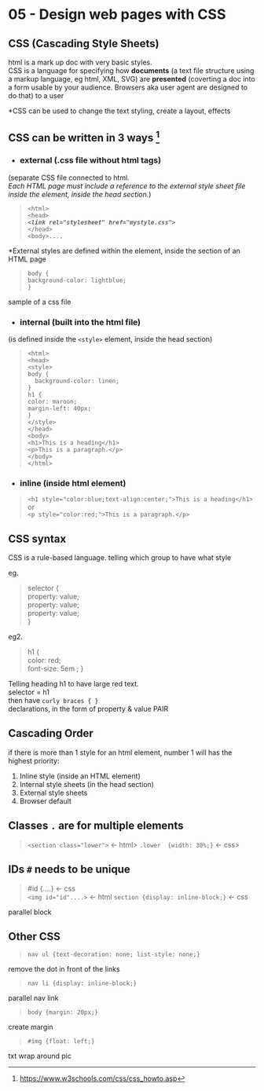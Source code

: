 # 05 - Design web pages with CSS

## CSS (Cascading Style Sheets)

html is a mark up doc with very basic styles.  
CSS is a language for specifying how **documents** (a text file structure using a markup language, eg html, XML, SVG) are **presented** (coverting a doc into a form usable by your audience. Browsers aka user agent are designed to do that) to a user

*CSS can be used to change the text styling, create a layout, effects


## CSS can be written in 3 ways [^1]

- ### external (.css file without html tags)
(separate CSS file connected to html.  
 *Each HTML page must include a reference to the external style sheet file inside the <link> element, inside the head section.*)

 > `<html>`  
`<head>`  
***`<link rel="stylesheet" href="mystyle.css">`***  
`</head>`  
`<body>....`

*External styles are defined within the <link> element, inside the <head> section of an HTML page

> `body {`  
  `background-color: lightblue;`  
`}`

sample of a css file


- ### internal (built into the html file)

(is defined inside the `<style>` element, inside the head section)

>  `<html>`  
`<head>`  
`<style>`  
`body {`  
`  background-color: linen;`  
`}`  
`h1 {`  
  `color: maroon;`  
  `margin-left: 40px;`  
`}`  
`</style>`  
`</head>`  
`<body>`  
`<h1>This is a heading</h1>`  
`<p>This is a paragraph.</p>`  
`</body>`  
`</html>`  


- ### inline (inside html element)

> `<h1 style="color:blue;text-align:center;">This is a heading</h1>`  
or  
`<p style="color:red;">This is a paragraph.</p>`  

## CSS syntax

CSS is a rule-based language. telling which group to have what style

eg. 

>selector {      
    property: value;  
    property: value;  
    property: value;  
    }

eg2.

>h1 {  
  color: red;  
  font-size: 5em  ;
}

Telling heading h1 to have large red text.  
selector = h1  
then have `curly braces { }`  
declarations, in the form of property & value PAIR  

## Cascading Order
if there is more than 1 style for an html element, number 1 will has the highest priority:

1. Inline style (inside an HTML element)  
2. Internal style sheets (in the head section)  
3. External style sheets
4. Browser default


## Classes `.` are for multiple elements 
> `<section class="lower">` <- html>
`.lower  {width: 30%;}` <- css> 
## IDs `#` needs to be unique
> #id {....} <- css  
`<img id="id"....>` <- html
> `section {display: inline-block;}` <- css    

parallel block

## Other CSS

> `nav ul {text-decoration: none; list-style: none;}`  

remove the dot in front of the links

> `nav li {display: inline-block;}`

parallel nav link

> `body {margin: 20px;}`

create margin

>`#img {float: left;}`

txt wrap around pic

[^1]: https://www.w3schools.com/css/css_howto.asp
